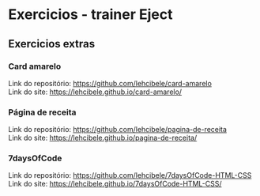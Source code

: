 # Exercicios - trainer Eject
 
## Exercicios extras

### Card amarelo 

Link do repositório: https://github.com/lehcibele/card-amarelo  
Link do site: https://lehcibele.github.io/card-amarelo/

### Página de receita

Link do repositório: https://github.com/lehcibele/pagina-de-receita  
Link do site: https://lehcibele.github.io/pagina-de-receita/

### 7daysOfCode

Link do repositório: https://github.com/lehcibele/7daysOfCode-HTML-CSS  
Link do site: https://lehcibele.github.io/7daysOfCode-HTML-CSS/